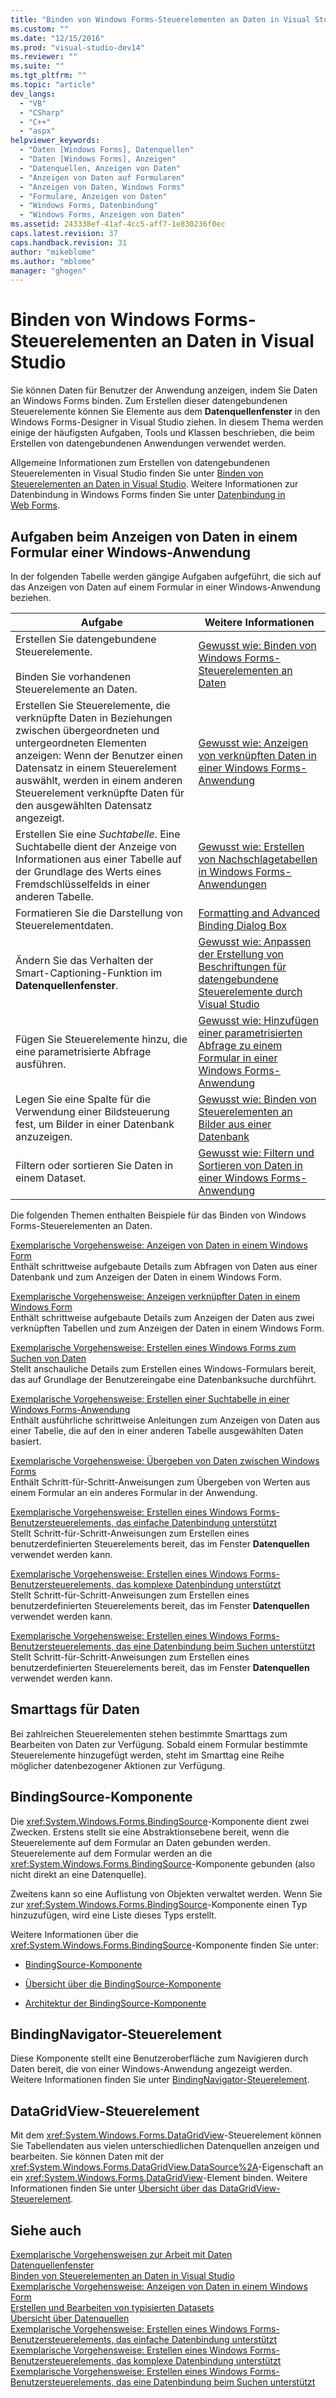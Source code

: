 ```yaml
---
title: "Binden von Windows Forms-Steuerelementen an Daten in Visual Studio | Microsoft Docs"
ms.custom: ""
ms.date: "12/15/2016"
ms.prod: "visual-studio-dev14"
ms.reviewer: ""
ms.suite: ""
ms.tgt_pltfrm: ""
ms.topic: "article"
dev_langs: 
  - "VB"
  - "CSharp"
  - "C++"
  - "aspx"
helpviewer_keywords: 
  - "Daten [Windows Forms], Datenquellen"
  - "Daten [Windows Forms], Anzeigen"
  - "Datenquellen, Anzeigen von Daten"
  - "Anzeigen von Daten auf Formularen"
  - "Anzeigen von Daten, Windows Forms"
  - "Formulare, Anzeigen von Daten"
  - "Windows Forms, Datenbindung"
  - "Windows Forms, Anzeigen von Daten"
ms.assetid: 243338ef-41af-4cc5-aff7-1e830236f0ec
caps.latest.revision: 37
caps.handback.revision: 31
author: "mikeblome"
ms.author: "mblome"
manager: "ghogen"
---
```

# Binden von Windows Forms-Steuerelementen an Daten in Visual Studio
Sie können Daten für Benutzer der Anwendung anzeigen, indem Sie Daten an Windows Forms binden.  Zum Erstellen dieser datengebundenen Steuerelemente können Sie Elemente aus dem **Datenquellenfenster** in den Windows Forms\-Designer in Visual Studio ziehen.  In diesem Thema werden einige der häufigsten Aufgaben, Tools und Klassen beschrieben, die beim Erstellen von datengebundenen Anwendungen verwendet werden.  
  
 Allgemeine Informationen zum Erstellen von datengebundenen Steuerelementen in Visual Studio finden Sie unter [Binden von Steuerelementen an Daten in Visual Studio](../data-tools/bind-controls-to-data-in-visual-studio.md).  Weitere Informationen zur Datenbindung in Windows Forms finden Sie unter [Datenbindung in Web Forms](../Topic/Windows%20Forms%20Data%20Binding.md).  
  
## Aufgaben beim Anzeigen von Daten in einem Formular einer Windows\-Anwendung  
 In der folgenden Tabelle werden gängige Aufgaben aufgeführt, die sich auf das Anzeigen von Daten auf einem Formular in einer Windows\-Anwendung beziehen.  
  
|Aufgabe|Weitere Informationen|  
|-------------|---------------------------|  
|Erstellen Sie datengebundene Steuerelemente.<br /><br /> Binden Sie vorhandenen Steuerelemente an Daten.|[Gewusst wie: Binden von Windows Forms\-Steuerelementen an Daten](../data-tools/bind-windows-forms-controls-to-data.md)|  
|Erstellen Sie Steuerelemente, die verknüpfte Daten in Beziehungen zwischen übergeordneten und untergeordneten Elementen anzeigen: Wenn der Benutzer einen Datensatz in einem Steuerelement auswählt, werden in einem anderen Steuerelement verknüpfte Daten für den ausgewählten Datensatz angezeigt.|[Gewusst wie: Anzeigen von verknüpften Daten in einer Windows Forms\-Anwendung](../data-tools/how-to-display-related-data-in-a-windows-forms-application.md)|  
|Erstellen Sie eine *Suchtabelle*.  Eine Suchtabelle dient der Anzeige von Informationen aus einer Tabelle auf der Grundlage des Werts eines Fremdschlüsselfelds in einer anderen Tabelle.|[Gewusst wie: Erstellen von Nachschlagetabellen in Windows Forms\-Anwendungen](../data-tools/create-lookup-tables-in-windows-forms-applications.md)|  
|Formatieren Sie die Darstellung von Steuerelementdaten.|[Formatting and Advanced Binding Dialog Box](http://msdn.microsoft.com/de-de/42638120-9e6f-436b-985f-4036664230fd)|  
|Ändern Sie das Verhalten der Smart\-Captioning\-Funktion im **Datenquellenfenster**.|[Gewusst wie: Anpassen der Erstellung von Beschriftungen für datengebundene Steuerelemente durch Visual Studio](../data-tools/customize-how-visual-studio-creates-captions-for-data-bound-controls.md)|  
|Fügen Sie Steuerelemente hinzu, die eine parametrisierte Abfrage ausführen.|[Gewusst wie: Hinzufügen einer parametrisierten Abfrage zu einem Formular in einer Windows Forms\-Anwendung](../Topic/How%20to:%20Add%20a%20Parameterized%20Query%20to%20a%20Windows%20Forms%20Application.md)|  
|Legen Sie eine Spalte für die Verwendung einer Bildsteuerung fest, um Bilder in einer Datenbank anzuzeigen.|[Gewusst wie: Binden von Steuerelementen an Bilder aus einer Datenbank](../data-tools/bind-controls-to-pictures-from-a-database.md)|  
|Filtern oder sortieren Sie Daten in einem Dataset.|[Gewusst wie: Filtern und Sortieren von Daten in einer Windows Forms\-Anwendung](../data-tools/filter-and-sort-data-in-a-windows-forms-application.md)|  
  
 Die folgenden Themen enthalten Beispiele für das Binden von Windows Forms\-Steuerelementen an Daten.  
  
 [Exemplarische Vorgehensweise: Anzeigen von Daten in einem Windows Form](../data-tools/walkthrough-displaying-data-on-a-windows-form.md)  
 Enthält schrittweise aufgebaute Details zum Abfragen von Daten aus einer Datenbank und zum Anzeigen der Daten in einem Windows Form.  
  
 [Exemplarische Vorgehensweise: Anzeigen verknüpfter Daten in einem Windows Form](../data-tools/walkthrough-displaying-related-data-on-a-windows-form.md)  
 Enthält schrittweise aufgebaute Details zum Anzeigen der Daten aus zwei verknüpften Tabellen und zum Anzeigen der Daten in einem Windows Form.  
  
 [Exemplarische Vorgehensweise: Erstellen eines Windows Forms zum Suchen von Daten](../data-tools/create-a-windows-form-to-search-data.md)  
 Stellt anschauliche Details zum Erstellen eines Windows\-Formulars bereit, das auf Grundlage der Benutzereingabe eine Datenbanksuche durchführt.  
  
 [Exemplarische Vorgehensweise: Erstellen einer Suchtabelle in einer Windows Forms\-Anwendung](../Topic/Walkthrough:%20Creating%20a%20Lookup%20Table%20in%20a%20Windows%20Forms%20Application.md)  
 Enthält ausführliche schrittweise Anleitungen zum Anzeigen von Daten aus einer Tabelle, die auf den in einer anderen Tabelle ausgewählten Daten basiert.  
  
 [Exemplarische Vorgehensweise: Übergeben von Daten zwischen Windows Forms](../data-tools/pass-data-between-forms.md)  
 Enthält Schritt\-für\-Schritt\-Anweisungen zum Übergeben von Werten aus einem Formular an ein anderes Formular in der Anwendung.  
  
 [Exemplarische Vorgehensweise: Erstellen eines Windows Forms\-Benutzersteuerelements, das einfache Datenbindung unterstützt](../data-tools/create-a-windows-forms-user-control-that-supports-simple-data-binding.md)  
 Stellt Schritt\-für\-Schritt\-Anweisungen zum Erstellen eines benutzerdefinierten Steuerelements bereit, das im Fenster **Datenquellen** verwendet werden kann.  
  
 [Exemplarische Vorgehensweise: Erstellen eines Windows Forms\-Benutzersteuerelements, das komplexe Datenbindung unterstützt](../data-tools/create-a-windows-forms-user-control-that-supports-complex-data-binding.md)  
 Stellt Schritt\-für\-Schritt\-Anweisungen zum Erstellen eines benutzerdefinierten Steuerelements bereit, das im Fenster **Datenquellen** verwendet werden kann.  
  
 [Exemplarische Vorgehensweise: Erstellen eines Windows Forms\-Benutzersteuerelements, das eine Datenbindung beim Suchen unterstützt](../data-tools/create-a-windows-forms-user-control-that-supports-lookup-data-binding.md)  
 Stellt Schritt\-für\-Schritt\-Anweisungen zum Erstellen eines benutzerdefinierten Steuerelements bereit, das im Fenster **Datenquellen** verwendet werden kann.  
  
## Smarttags für Daten  
 Bei zahlreichen Steuerelementen stehen bestimmte Smarttags zum Bearbeiten von Daten zur Verfügung.  Sobald einem Formular bestimmte Steuerelemente hinzugefügt werden, steht im Smarttag eine Reihe möglicher datenbezogener Aktionen zur Verfügung.  
  
## BindingSource\-Komponente  
 Die <xref:System.Windows.Forms.BindingSource>\-Komponente dient zwei Zwecken.  Erstens stellt sie eine Abstraktionsebene bereit, wenn die Steuerelemente auf dem Formular an Daten gebunden werden.  Steuerelemente auf dem Formular werden an die <xref:System.Windows.Forms.BindingSource>\-Komponente gebunden \(also nicht direkt an eine Datenquelle\).  
  
 Zweitens kann so eine Auflistung von Objekten verwaltet werden.  Wenn Sie zur <xref:System.Windows.Forms.BindingSource>\-Komponente einen Typ hinzuzufügen, wird eine Liste dieses Typs erstellt.  
  
 Weitere Informationen über die <xref:System.Windows.Forms.BindingSource>\-Komponente finden Sie unter:  
  
-   [BindingSource\-Komponente](../Topic/BindingSource%20Component.md)  
  
-   [Übersicht über die BindingSource\-Komponente](../Topic/BindingSource%20Component%20Overview.md)  
  
-   [Architektur der BindingSource\-Komponente](../Topic/BindingSource%20Component%20Architecture.md)  
  
## BindingNavigator\-Steuerelement  
 Diese Komponente stellt eine Benutzeroberfläche zum Navigieren durch Daten bereit, die von einer Windows\-Anwendung angezeigt werden.  Weitere Informationen finden Sie unter [BindingNavigator\-Steuerelement](../Topic/BindingNavigator%20Control%20\(Windows%20Forms\).md).  
  
## DataGridView\-Steuerelement  
 Mit dem <xref:System.Windows.Forms.DataGridView>\-Steuerelement können Sie Tabellendaten aus vielen unterschiedlichen Datenquellen anzeigen und bearbeiten.  Sie können Daten mit der <xref:System.Windows.Forms.DataGridView.DataSource%2A>\-Eigenschaft an ein <xref:System.Windows.Forms.DataGridView>\-Element binden.  Weitere Informationen finden Sie unter [Übersicht über das DataGridView\-Steuerelement](../Topic/DataGridView%20Control%20Overview%20\(Windows%20Forms\).md).  
  
## Siehe auch  
 [Exemplarische Vorgehensweisen zur Arbeit mit Daten](../Topic/Data%20Walkthroughs.md)   
 [Datenquellenfenster](../Topic/Data%20Sources%20Window.md)   
 [Binden von Steuerelementen an Daten in Visual Studio](../data-tools/bind-controls-to-data-in-visual-studio.md)   
 [Exemplarische Vorgehensweise: Anzeigen von Daten in einem Windows Form](../data-tools/walkthrough-displaying-data-on-a-windows-form.md)   
 [Erstellen und Bearbeiten von typisierten Datasets](../data-tools/creating-and-editing-typed-datasets.md)   
 [Übersicht über Datenquellen](../data-tools/add-new-data-sources.md)   
 [Exemplarische Vorgehensweise: Erstellen eines Windows Forms\-Benutzersteuerelements, das einfache Datenbindung unterstützt](../data-tools/create-a-windows-forms-user-control-that-supports-simple-data-binding.md)   
 [Exemplarische Vorgehensweise: Erstellen eines Windows Forms\-Benutzersteuerelements, das komplexe Datenbindung unterstützt](../data-tools/create-a-windows-forms-user-control-that-supports-complex-data-binding.md)   
 [Exemplarische Vorgehensweise: Erstellen eines Windows Forms\-Benutzersteuerelements, das eine Datenbindung beim Suchen unterstützt](../data-tools/create-a-windows-forms-user-control-that-supports-lookup-data-binding.md)